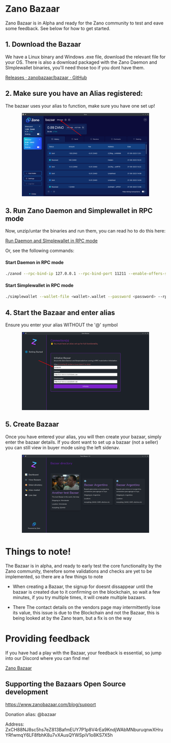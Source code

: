 # Zano Bazaar

Zano Bazaar is in Alpha and ready for the Zano community to test and eave some feedback. See below for how to get started.

## 1. Download the Bazaar

We have a Linux binary and Windows .exe file, download the relevant file for your OS. There is also a download packaged with the Zano Daemon and SImplewallet binaries, you'll need those too if you dont have them.

[Releases · zanobazaar/bazaar · GitHub](https://github.com/zanobazaar/bazaar/releases)

## 2. Make sure you have an Alias registered:

The bazaar uses your alias to function, make sure you have one set up!

<div align="center">
    <img title="" src="docs/assets/images/alias.png" alt="Mr Zango Image" data-align="center" width="400">
</div>

## 3. Run Zano Daemon and Simplewallet in RPC mode

Now, unzip/untar the binaries and run them, you can read ho to do this here:

[Run Daemon and SImplewallet in RPC mode](https://docs.zano.org/reference/using-the-zano-api-guide#how-to-run-daemon-in-rpc-mode)

Or, see the following commands:

#### Start Daemon in RPC mode

```bash
./zanod --rpc-bind-ip 127.0.0.1 --rpc-bind-port 11211 --enable-offers-service

```

#### Start Simplewallet in RPC mode

```bash
./simplewallet --wallet-file <wallet>.wallet --password <password> --rpc-bind-ip 127.0.0.1 --rpc-bind-port 11212 --daemon-address 127.0.0.1:11211

```

## 4. Start the Bazaar and enter alias

Ensure you enter your alias WITHOUT the '@' symbol

<div align="center">
    <img title="" src="docs/assets/images/bazaar.png" alt="Mr Zango Image" data-align="center" width="400">
</div>

## 5. Create Bazaar

Once you have entered your alias, you will then create your bazaar, simply enter the bazaar details. If you dont want to set up a bazaar (not a seller) you can still view in buyer mode using the left sidenav.

<div>
<div align="center">
    <img title="" src="docs/assets/images/signup.png" alt="Mr Zango Image" data-align="center" width="400">
</div>
</div>

# Things to note!

The Bazaar is in alpha, and ready to early test the core functionality by the Zano community, therefore some validations and checks are yet to be implemented, so there are a few things to note

- When creating a Bazaar, the signup for doesnt dissappear until the bazaar is created due to it confirming on the blockchain, so wait a few minutes, if you try multiple times, it will create multiple bazaars.

- There The contact details on the vendors page may intermittently lose its value, this issue is due to the Blockchain and not the Bazaar, this is being looked at by the Zano team, but a fix is on the way

# Providing feedback

If you have had a play with the Bazaar, your feedback is essential, so jump into our Discord where you can find me!

[Zano Bazaar](https://discord.gg/FHjK3SEC)

## Supporting the Bazaars Open Source development

https://www.zanobazaar.com/blog/support



Donation alias: @bazaar

Address: ZxCH88NJ8sc5hs7eZ813BafmEUY7P1p8V4rEa9KndjWAbMNburuqnwXHruYRfwmqY6LF8fbhK8u7vXAusQYWSpiV1o8KS7X5h
